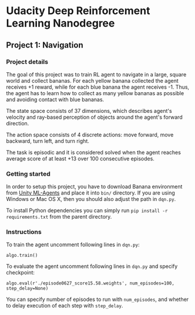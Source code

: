 # Udacity Deep Reinforcement Learning Nanodegree
## Project 1: Navigation

### Project details
The goal of this project was to train RL agent to navigate in a large, square world and collect bananas. 
For each yellow banana collected the agent receives +1 reward, while for each blue banana the agent receives -1.
Thus, the agent has to learn how to collect as many yellow bananas as possible and avoiding contact with blue bananas.

The state space consists of 37 dimensions, which describes agent's velocity and ray-based perception of objects 
around the agent's forward direction.

The action space consists of 4 discrete actions: move forward, move backward, turn left, and turn right.

The task is episodic and it is considered solved when the agent reaches average score of at least +13 over 100
consecutive episodes.

### Getting started
In order to setup this project, you have to download Banana environment from [Unity ML-Agents](https://github.com/Unity-Technologies/ml-agents/blob/master/docs/Learning-Environment-Examples.md#banana-collector)
and place it into `bin/` directory. If you are using Windows or Mac OS X, 
then you should also adjust the path in `dqn.py`.

To install Python dependencies you can simply run `pip install -r requirements.txt` from the parent directory.

### Instructions
To train the agent uncomment following lines in `dqn.py`:

``
algo.train()
``

To evaluate the agent uncomment following lines in `dqn.py` and specify checkpoint:

``
algo.eval(r'./episode0627_score15.58.weights',
              num_episodes=100,
              step_delay=None)
``

You can specify number of episodes to run with `num_episodes`, 
and whether to delay execution of each step with `step_delay`.
